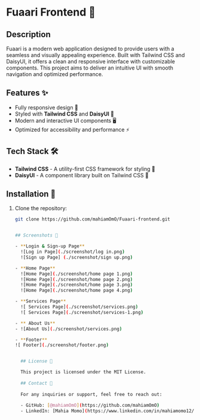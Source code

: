 # Fuaari Frontend 🚀

## Description  
Fuaari is a modern web application designed to provide users with a seamless and visually appealing experience. Built with Tailwind CSS and DaisyUI, it offers a clean and responsive interface with customizable components. This project aims to deliver an intuitive UI with smooth navigation and optimized performance.

## Features ✨  
- Fully responsive design 📱  
- Styled with **Tailwind CSS** and **DaisyUI** 🎨  
- Modern and interactive UI components 🖥️  
- Optimized for accessibility and performance ⚡  

## Tech Stack 🛠️  
- **Tailwind CSS** - A utility-first CSS framework for styling 🎨  
- **DaisyUI** - A component library built on Tailwind CSS 🌼  

## Installation 🚀  
1. Clone the repository:  
   ```bash
   git clone https://github.com/mahiamOmO/Fuaari-frontend.git


   ## Screenshots 📸

   - **Login & Sign-up Page**  
     ![Log in Page](./screenshot/log in.png) 
     ![Sign up Page] (./screenshot/sign up.png)
   
   - **Home Page**  
     ![Home Page](./screenshot/home page 1.png)   
     ![Home Page](./screenshot/home page 2.png)
     ![Home Page](./screenshot/home page 3.png)
     ![Home Page](./screenshot/home page 4.png)
   
   - **Services Page**  
     ![ Services Page](./screenshot/services.png)
     ![ Services Page](./screenshot/services-1.png)

   - ** About Us**
   - ![About Us](./screenshot/services.png)

   - **Footer**
   ![ Footer](./screenshot/footer.png)


     ## License 📜

     This project is licensed under the MIT License.
     
     ## Contact 📩
     
     For any inquiries or support, feel free to reach out:
     
     - GitHub: [@mahiamOmO](https://github.com/mahiamOmO)
     - LinkedIn: [Mahia Momo](https://www.linkedin.com/in/mahiamomo12/)